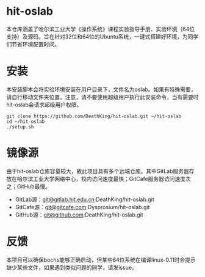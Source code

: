hit-oslab
=========

本仓库涵盖了哈尔滨工业大学《操作系统》课程实验指导手册、实验环境（64位支持）及源码。旨在针对32位和64位的Ubuntu系统，一键式搭建好环境，为同学们节省环境配置时间。

# 安装

本安装脚本会将实验环境安装在用户目录下，文件名为oslab。如果有特殊需要，请自行移动文件夹位置。注意，请不要使用超级用户执行此安装命令，当有需要时hit-oslab会请求超级用户权限。

```shell
git clone https://github.com/DeathKing/hit-oslab.git ~/hit-oslab
cd ~/hit-oslab
./setup.sh
```

# 镜像源

由于hit-oslab仓库容量较大，故此项目具有多个远端仓库。其中GitLab服务器存放在哈尔滨工业大学网络中心，校内访问速度最快；GitCafe服务器访问速度次之；GitHub最慢。

+ GitLab源：git@gitlab.hit.edu.cn:DeathKing/hit-oslab.git
+ GitCafe源：git@gitcafe.com:Dysprosium/hit-oslab.git
+ GitHub源：git@github.com:DeathKing/hit-oslab.git

# 反馈

本项目可以确保bochs能够正确启动，但某些64位系统在编译linux-0.11时会提示缺少某些文件，如果遇到类似问题的同学，请发issue。
